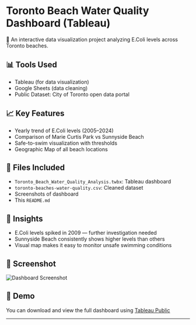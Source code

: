 # Toronto Beach Water Quality Dashboard (Tableau)

🚨 An interactive data visualization project analyzing E.Coli levels across Toronto beaches.

## 📊 Tools Used
- Tableau (for data visualization)
- Google Sheets (data cleaning)
- Public Dataset: City of Toronto open data portal

## 📈 Key Features
- Yearly trend of E.Coli levels (2005–2024)
- Comparison of Marie Curtis Park vs Sunnyside Beach
- Safe-to-swim visualization with thresholds
- Geographic Map of all beach locations

## 📁 Files Included
- `Toronto_Beach_Water_Quality_Analysis.twbx`: Tableau dashboard
- `toronto-beaches-water-quality.csv`: Cleaned dataset
- Screenshots of dashboard
- This `README.md`

## 🧠 Insights
- E.Coli levels spiked in 2009 — further investigation needed
- Sunnyside Beach consistently shows higher levels than others
- Visual map makes it easy to monitor unsafe swimming conditions

## 📌 Screenshot
![Dashboard Screenshot](insert_screenshot_name.png)

## 🔗 Demo
You can download and view the full dashboard using [Tableau Public](https://public.tableau.com/en-us/s/download)

---
